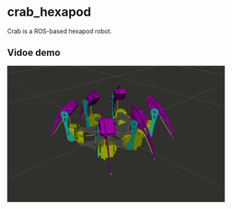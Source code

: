 # crab_hexapod
Crab is a ROS-based hexapod robot.

## Vidoe demo

![hexapod demo](./dependencies/hexapod.gif)
